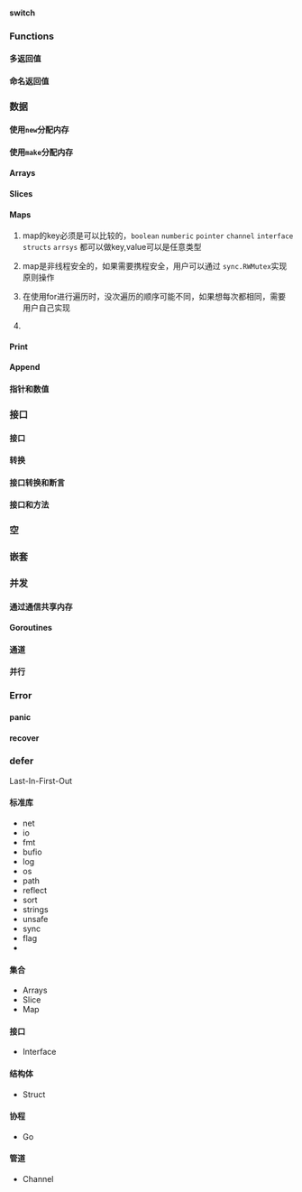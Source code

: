 #### switch

### Functions
#### 多返回值
#### 命名返回值

### 数据
#### 使用`new`分配内存
#### 使用`make`分配内存
#### Arrays
#### Slices
#### Maps
1. map的key必须是可以比较的，`boolean` `numberic` `pointer` `channel` `interface` `structs` `arrsys`
都可以做key,value可以是任意类型  

2. map是非线程安全的，如果需要携程安全，用户可以通过 `sync.RWMutex`实现原则操作  

3. 在使用for进行遍历时，没次遍历的顺序可能不同，如果想每次都相同，需要用户自己实现
4.
#### Print
#### Append
#### 指针和数值

### 接口
#### 接口
#### 转换
#### 接口转换和断言
#### 接口和方法

### 空

### 嵌套

### 并发
#### 通过通信共享内存
#### Goroutines
#### 通道
#### 并行

### Error
#### panic
#### recover

### defer

Last-In-First-Out


#### 标准库

* net
* io
* fmt
* bufio
* log
* os
* path
* reflect
* sort
* strings
* unsafe
* sync
* flag
* 

#### 集合 

* Arrays
* Slice
* Map

#### 接口

* Interface

#### 结构体

* Struct

#### 协程

* Go

#### 管道

* Channel